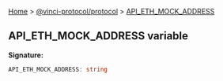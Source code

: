 [Home](./index.md) &gt; [@vinci-protocol/protocol](./protocol.md) &gt; [API_ETH_MOCK_ADDRESS](./protocol.api_eth_mock_address.md)

## API_ETH_MOCK_ADDRESS variable

<b>Signature:</b>

```typescript
API_ETH_MOCK_ADDRESS: string
```
